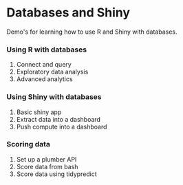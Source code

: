 # Databases and Shiny

Demo's for learning how to use R and Shiny with databases.

### Using R with databases
1. Connect and query
2. Exploratory data analysis
3. Advanced analytics

### Using Shiny with databases
1. Basic shiny app
2. Extract data into a dashboard
3. Push compute into a dashboard
    
### Scoring data
1. Set up a plumber API
2. Score data from bash
3. Score data using tidypredict
